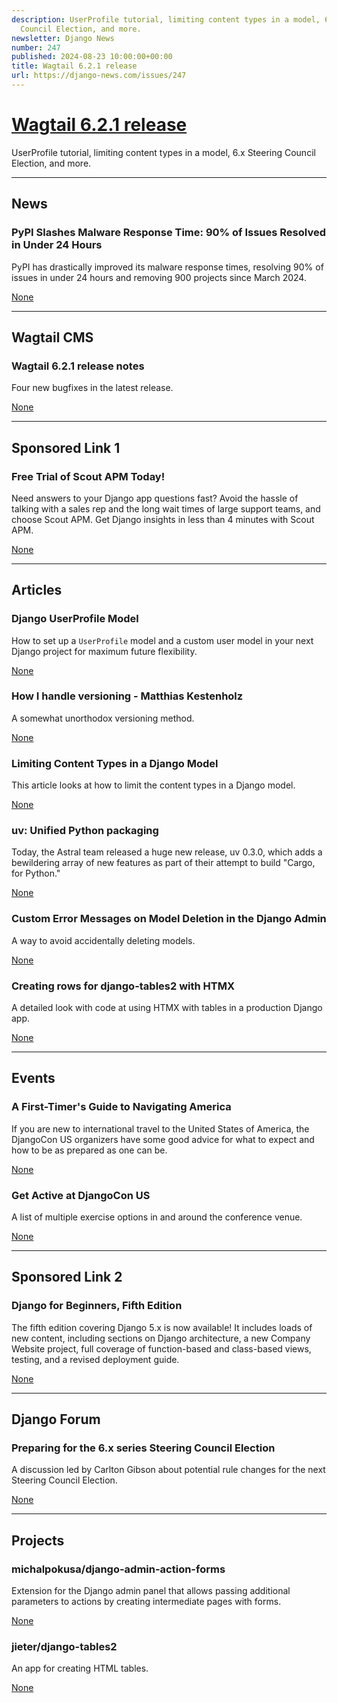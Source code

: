 ```yaml
---
description: UserProfile tutorial, limiting content types in a model, 6.x Steering
  Council Election, and more.
newsletter: Django News
number: 247
published: 2024-08-23 10:00:00+00:00
title: Wagtail 6.2.1 release
url: https://django-news.com/issues/247
---
```


# [Wagtail 6.2.1 release](https://django-news.com/issues/247)

UserProfile tutorial, limiting content types in a model, 6.x Steering Council Election, and more.

  ----

  ## News

  ### PyPI Slashes Malware Response Time: 90% of Issues Resolved in Under 24 Hours

  <p>PyPI has drastically improved its malware response times, resolving 90% of issues in under 24 hours and removing 900 projects since March 2024.</p>

  [None](None)

  ----

  ## Wagtail CMS

  ### Wagtail 6.2.1 release notes

  <p>Four new bugfixes in the latest release.</p>

  [None](None)

  ----

  ## Sponsored Link 1

  ### Free Trial of Scout APM Today!

  <p>Need answers to your Django app questions fast? Avoid the hassle of talking with a sales rep and the long wait times of large support teams, and choose Scout APM. Get Django insights in less than 4 minutes with Scout APM.</p>

  [None](None)

  ----

  ## Articles

  ### Django UserProfile Model

  <p>How to set up a <code>UserProfile</code> model and a custom user model in your next Django project for maximum future flexibility.</p>

  [None](None)

  ### How I handle versioning - Matthias Kestenholz

  <p>A somewhat unorthodox versioning method.</p>

  [None](None)

  ### Limiting Content Types in a Django Model 

  <p>This article looks at how to limit the content types in a Django model.</p>

  [None](None)

  ### uv: Unified Python packaging

  <p>Today, the Astral team released a huge new release, uv 0.3.0, which adds a bewildering array of new features as part of their attempt to build "Cargo, for Python."</p>

  [None](None)

  ### Custom Error Messages on Model Deletion in the Django Admin

  <p>A way to avoid accidentally deleting models.</p>

  [None](None)

  ### Creating rows for django-tables2 with HTMX

  <p>A detailed look with code at using HTMX with tables in a production Django app.</p>

  [None](None)

  ----

  ## Events

  ### A First-Timer's Guide to Navigating America

  <p>If you are new to international travel to the United States of America, the DjangoCon US organizers have some good advice for what to expect and how to be as prepared as one can be.</p>

  [None](None)

  ### Get Active at DjangoCon US

  <p>A list of multiple exercise options in and around the conference venue.</p>

  [None](None)

  ----

  ## Sponsored Link 2

  ### Django for Beginners, Fifth Edition

  <p>The fifth edition covering Django 5.x is now available! It includes loads of new content, including sections on Django architecture, a new Company Website project, full coverage of function-based and class-based views, testing, and a revised deployment guide.</p>

  [None](None)

  ----

  ## Django Forum

  ### Preparing for the 6.x series Steering Council Election

  <p>A discussion led by Carlton Gibson about potential rule changes for the next Steering Council Election.</p>

  [None](None)

  ----

  ## Projects

  ### michalpokusa/django-admin-action-forms

  <p>Extension for the Django admin panel that allows passing additional parameters to actions by creating intermediate pages with forms.</p>

  [None](None)

  ### jieter/django-tables2

  <p>An app for creating HTML tables.</p>

  [None](None)